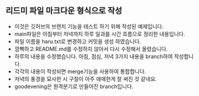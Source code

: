 ## 리드미 파일 마크다운 형식으로 작성
- 이것은 깃허브의 브랜치 기능을 테스트 하기 위해 작성된 예제입니다.
- main파일은 아침부터 저녁까지 하루 일과를 시간 흐름으로 정리한 내용입니다.
- 파일 이름을 haru.txt로 변경하고 커밋을 생성 하였습니다.
- 깜빡하고 README.md를 수정하지 않아서 다시 수정해서 올렸습니다.
- 하루의 내용을 수정했습니다. 아침, 점심, 저녁 3가지 내용을 branch하여 작성합니다.
- 각각의 내용이 작성되면 merge기능을 사용하여 통합합니다.
- 저녁의 풍경을 묘사한 시 구절이 아주 애매한게 잘 써진 것 같네요.
- goodevening은 원격분기로 만들어진 branch입니다.